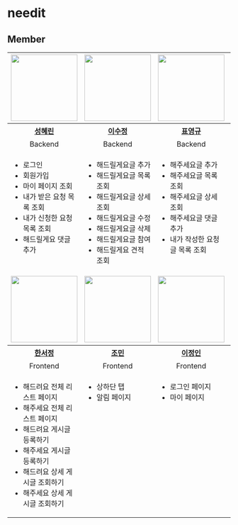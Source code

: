 # needit

## Member

<table>
  <tr height="160px">
    <td width="300px" align="center">
      <a href="https://github.com/hyerindev">
        <img height="150px" width="150px" src="https://avatars.githubusercontent.com/hyerindev" />
      </a>
    </td>
    <td width="300px" align="center">
      <a href="https://github.com/soo-sweetpotato">
        <img height="150px" width="150px" src="https://avatars.githubusercontent.com/soo-sweetpotato" />
      </a>
    </td>
    <td width="300px" align="center">
      <a href="https://github.com/younggyu7">
        <img height="150px" width="150px" src="https://avatars.githubusercontent.com/younggyu7" />
      </a>
    </td>
    <td width="300px" align="center">
      <a href="https://github.com/doyoon36">
        <img height="150px" width="150px" src="https://avatars.githubusercontent.com/doyoon36" />
      </a>
    </td>
  </tr>
  <tr height="30px">
    <th align="center">
      <a href="https://github.com/hyerindev">
        성혜린
      </a>
    </th>
    <th align="center">
      <a href="https://github.com/soo-sweetpotato">
        이수정
      </a>
    </th>
    <th align="center">
      <a href="https://github.com/younggyu7">
        표영규
      </a>
    </th>
    <th align="center">
      <a href="https://github.com/doyoon36">
        이도윤
      </a>
    </th>
  </tr>
  <tr height="30px">
    <td align="center">
      Backend
    </td>
    <td align="center">
      Backend
    </td>
    <td align="center">
      Backend
    </td>
    <td align="center">
      Plan·Design
    </td>
  </tr>
  <tr>
    <td valign="top">
      <ul>
        <li>로그인</li>
        <li>회원가입</li>
        <li>마이 페이지 조회</li>
        <li>내가 받은 요청 목록 조회</li>
        <li>내가 신청한 요청 목록 조회</li>
        <li>해드릴게요 댓글 추가</li>
      </ul>
    </td>
    <td valign="top">
      <ul>
        <li>해드릴게요글 추가</li>
        <li>해드릴게요글 목록 조회</li>
        <li>해드릴게요글 상세 조회</li>
        <li>해드릴게요글 수정</li>
        <li>해드릴게요글 삭제</li>
        <li>해드릴게요글 참여</li>
        <li>해드릴게요 견적 조회</li>
      </ul>
    </td>
    <td valign="top">
      <ul>
        <li>해주세요글 추가</li>
        <li>해주세요글 목록 조회</li>
        <li>해주세요글 상세 조회</li>
        <li>해주세요글 댓글 추가</li>
        <li>내가 작성한 요청글 목록 조회</li>
      </ul>
    </td>
    <td valign="top">
      <ul>
        <li>기획</li>
        <li>디자인</li>
      </ul>
    </td>
  </tr>
  <tr height="160px">
    <td width="300px" align="center">
      <a href="https://github.com/Seomongyi">
        <img height="150px" width="150px" src="https://avatars.githubusercontent.com/Seomongyi" />
      </a>
    </td>
    <td width="300px" align="center">
      <a href="https://github.com/lauren0202">
        <img height="150px" width="150px" src="https://avatars.githubusercontent.com/lauren0202" />
      </a>
    </td>
    <td width="300px" align="center">
      <a href="https://github.com/t-timda">
        <img height="150px" width="150px" src="https://avatars.githubusercontent.com/t-timda" />
      </a>
    </td>
    <td width="300px" align="center"></td>
  </tr>
  <tr height="30px">
    <th align="center">
      <a href="https://github.com/Seomongyi">
        한서정
      </a>
    </th>
    <th align="center">
      <a href="https://github.com/lauren0202">
        조민
      </a>
    </th>
    <th align="center">
      <a href="https://github.com/t-timda">
        이정인
      </a>
    </th>
    <th align="center"></th>
  </tr>
  <tr height="30px">
    <td align="center">
      Frontend
    </td>
    <td align="center">
      Frontend
    </td>
    <td align="center">
      Frontend
    </td>
    <td align="center"></td>
  </tr>
  <tr>
    <td valign="top">
      <ul>
        <li>해드려요 전체 리스트 페이지</li>
        <li>해주세요 전체 리스트 페이지</li>
        <li>해드려요 게시글 등록하기</li>
        <li>해주세요 게시글 등록하기</li>
        <li>해드려요 상세 게시글 조회하기</li>
        <li>해주세요 상세 게시글 조회하기</li>
      </ul>
    </td>
    <td valign="top">
      <ul>
        <li>상하단 탭</li>
        <li>알림 페이지</li>
      </ul>
    </td>
    <td valign="top">
      <ul>
        <li>로그인 페이지</li>
        <li>마이 페이지</li>
      </ul>
    </td>
    <td valign="top"></td>
  </tr>
</table>
